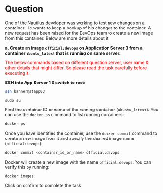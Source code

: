 # Question
One of the Nautilus developer was working to test new changes on a container. He wants to keep a backup of his changes to the container. A new request has been raised for the DevOps team to create a new image from this container. Below are more details about it:

**a. Create an image `official:devops` on Application Server 3 from a container `ubuntu_latest` that is running on same server.**

<span style="color: red;">The below commands based on different question server, user name & other details that might differ. So please read the task carefully before executing it. </span>

**SSH into App Server 1 & switch to root**:

```bash
ssh banner@stapp03
```
```
sudo su
```

Find the container ID or name of the running container (`ubuntu_latest`). You can use the `docker ps` command to list running containers:

```bash
docker ps
```

Once you have identified the container, use the `docker commit` command to create a new image from it and specify the desired image name (`official:devops`):

```bash
docker commit <container_id_or_name> official:devops
```

Docker will create a new image with the name `official:devops`. You can verify this by running:

```bash
docker images
```
Click on confirm to complete the task
